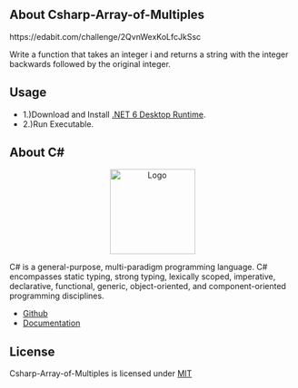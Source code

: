 ## About Csharp-Array-of-Multiples

<p>https://edabit.com/challenge/2QvnWexKoLfcJkSsc</p>
<p>Write a function that takes an integer i and returns a string with the integer backwards followed by the original integer.</p>

## Usage

* 1.)Download and Install [.NET 6 Desktop Runtime](https://dotnet.microsoft.com/en-us/download/dotnet/6.0).
* 2.)Run Executable.

## About C#

<p align="center"><img src="https://i.imgur.com/LkGw37V.png" width="150px" height="auto" alt="Logo"></a></p>

C# is a general-purpose, multi-paradigm programming language. C# encompasses static typing, strong typing, lexically scoped, imperative, declarative, functional, generic, object-oriented, and component-oriented programming disciplines.

* [Github](https://github.com/dotnet/csharplang)
* [Documentation](https://docs.microsoft.com/en-us/dotnet/csharp/)

## License

Csharp-Array-of-Multiples is licensed under [MIT](https://choosealicense.com/licenses/mit/)
